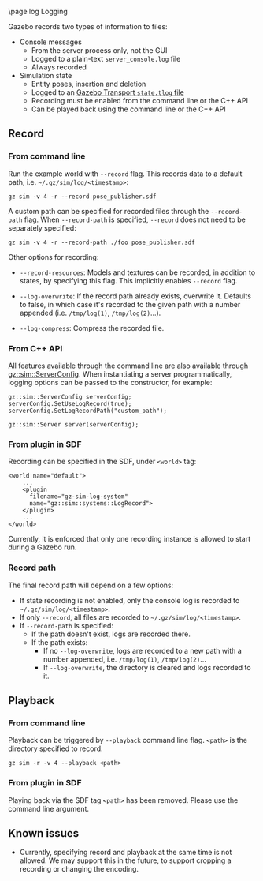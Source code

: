\page log Logging

Gazebo records two types of information to files:

* Console messages
    * From the server process only, not the GUI
    * Logged to a plain-text `server_console.log` file
    * Always recorded
* Simulation state
    * Entity poses, insertion and deletion
    * Logged to an [Gazebo Transport `state.tlog` file](https://gazebosim.org/api/transport/7.0/logging.html)
    * Recording must be enabled from the command line or the C++ API
    * Can be played back using the command line or the C++ API

## Record

### From command line

Run the example world with `--record` flag. This records data to a default
path, i.e. `~/.gz/sim/log/<timestamp>`:

`gz sim -v 4 -r --record pose_publisher.sdf`

A custom path can be specified for recorded files through the `--record-path`
flag. When `--record-path` is specified, `--record` does not need to be
separately specified:

`gz sim -v 4 -r --record-path ./foo pose_publisher.sdf `

Other options for recording:

* `--record-resources`: Models and textures can be recorded, in addition to
                        states, by specifying this flag. This implicitly
                        enables `--record` flag.

* `--log-overwrite`: If the record path already exists, overwrite it. Defaults to
                     false, in which case it's recorded to the given path with
                     a number appended (i.e. `/tmp/log(1)`, `/tmp/log(2)`...).

* `--log-compress`: Compress the recorded file.

### From C++ API

All features available through the command line are also available through
[gz::sim::ServerConfig](https://gazebosim.org/api/gazebo/7/classignition_1_1gazebo_1_1ServerConfig.html).
When instantiating a server programmatically, logging options can be passed
to the constructor, for example:

```
gz::sim::ServerConfig serverConfig;
serverConfig.SetUseLogRecord(true);
serverConfig.SetLogRecordPath("custom_path");

gz::sim::Server server(serverConfig);
```

### From plugin in SDF

Recording can be specified in the SDF, under `<world>` tag:

```{.xml}
<world name="default">
    ...
    <plugin
      filename="gz-sim-log-system"
      name="gz::sim::systems::LogRecord">
    </plugin>
    ...
</world>
```

Currently, it is enforced that only one recording instance is allowed to
start during a Gazebo run.

### Record path

The final record path will depend on a few options:

* If state recording is not enabled, only the console log is recorded to
  `~/.gz/sim/log/<timestamp>`.
* If only `--record`, all files are recorded to
  `~/.gz/sim/log/<timestamp>`.
* If `--record-path` is specified:
    * If the path doesn't exist, logs are recorded there.
    * If the path exists:
        * If no `--log-overwrite`, logs are recorded to a new path with a number
          appended, i.e. `/tmp/log(1)`, `/tmp/log(2)`...
        * If `--log-overwrite`, the directory is cleared and logs recorded to it.

## Playback

### From command line

Playback can be triggered by `--playback` command line flag. `<path>` is the
directory specified to record:

`gz sim -r -v 4 --playback <path>`

### From plugin in SDF

Playing back via the SDF tag `<path>` has been removed.
Please use the command line argument.

## Known issues

* Currently, specifying record and playback at the same time is not allowed.
We may support this in the future, to support cropping a recording or
changing the encoding.
